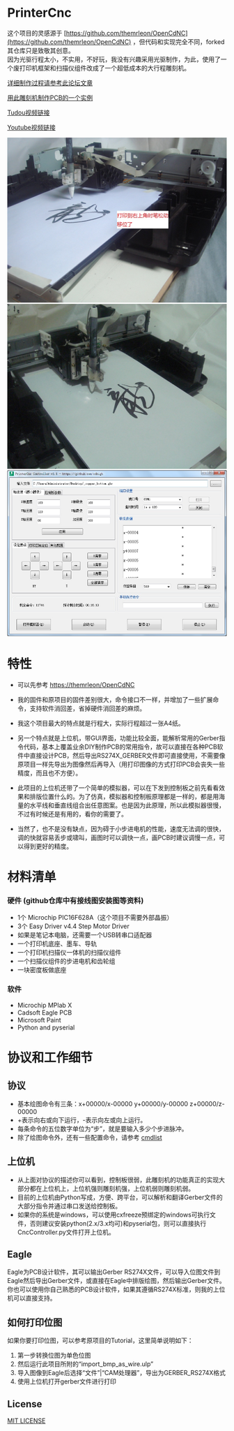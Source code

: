 # PrinterCnc
这个项目的灵感源于 [https://github.com/themrleon/OpenCdNC](https://github.com/themrleon/OpenCdNC) ，但代码和实现完全不同，forked其仓库只是致敬其创意。
<br />
因为光驱行程太小，不实用，不好玩，我没有兴趣采用光驱制作，为此，使用了一个废打印机框架和扫描仪组件改成了一个超低成本的大行程雕刻机。<br />

[详细制作过程请参考此论坛文章](http://bbs.mydigit.cn/read.php?tid=1249614)

[用此雕刻机制作PCB的一个实例](http://bbs.mydigit.cn/read.php?tid=1273975)

[Tudou视频链接](http://www.tudou.com/programs/view/WVVkEhqN5hE/)

[Youtube视频链接](https://youtu.be/T--rAQz5LJA)

![正面](https://raw.githubusercontent.com/cdhigh/PrinterCnc/master/Photos/%E6%95%B4%E6%9C%BA%E6%AD%A3%E9%9D%A2.JPG)
![打印效果](https://raw.githubusercontent.com/cdhigh/PrinterCnc/master/Photos/%E6%89%93%E5%8D%B0%E9%BE%99%E5%AD%97.JPG)
![上位机](https://raw.githubusercontent.com/cdhigh/PrinterCnc/master/Photos/%E4%B8%8A%E4%BD%8D%E6%9C%BA.JPG)

# 特性
* 可以先参考 [https://themrleon/OpenCdNC](https://themrleon/OpenCdNC)

* 我的固件和原项目的固件差别很大，命令接口不一样，并增加了一些扩展命令，支持软件消回差，省掉硬件消回差的麻烦。

* 我这个项目最大的特点就是行程大，实际行程超过一张A4纸。

* 另一个特点就是上位机，带GUI界面，功能比较全面，能解析常用的Gerber指令代码，基本上覆盖业余DIY制作PCB的常用指令，故可以直接在各种PCB软件中直接设计PCB，然后导出RS274X\_GERBER文件即可直接使用，不需要像原项目一样先导出为图像然后再导入（用打印图像的方式打印PCB会丧失一些精度，而且也不方便）。

* 此项目的上位机还带了一个简单的模拟器，可以在下发到控制板之前先看看效果和排版位置什么的。为了仿真，模拟器和控制板原理都是一样的，都是用海量的水平线和垂直线组合出任意图案。也是因为此原理，所以此模拟器很慢，不过有时候还是有用的，看你的需要了。

* 当然了，也不是没有缺点，因为碍于小步进电机的性能，速度无法调的很快，调的快就容易丢步或啸叫，画图时可以调快一点，画PCB时建议调慢一点，可以得到更好的精度。

# 材料清单
### 硬件 (github仓库中有接线图安装图等资料)
* 1个 Microchip PIC16F628A（这个项目不需要外部晶振）
* 3个 Easy Driver v4.4 Step Motor Driver
* 如果是笔记本电脑，还需要一个USB转串口适配器
* 一个打印机底座、墨车、导轨
* 一个打印机扫描仪一体机的扫描仪组件
* 一个扫描仪组件的步进电机和齿轮组
* 一块密度板做底座

### 软件
* Microchip MPlab X
* Cadsoft Eagle PCB
* Microsoft Paint
* Python and pyserial

# 协议和工作细节
## 协议
* 基本绘图命令有三条：x+00000/x-00000 y+00000/y-00000 z+00000/z-00000
* \+表示向右或向下运行，\-表示向左或向上运行。
* 每条命令的五位数字单位为“步”，就是要输入多少个步进脉冲。
* 除了绘图命令外，还有一些配置命令，请参考 [cmdlist](https://github.com/cdhigh/PrinterCnc/blob/master/Firmware/cmdlist.md)

## 上位机
* 从上面对协议的描述你可以看到，控制板很弱，此雕刻机的功能真正的实现大部分都在上位机上，上位机强则雕刻机强，上位机弱则雕刻机弱。
* 目前的上位机由Python写成，方便、跨平台，可以解析和翻译Gerber文件的大部分指令并通过串口发送给控制板。
* 如果你的系统是windows，可以使用cxfreeze预绑定的windows可执行文件，否则建议安装python(2.x/3.x均可)和pyserial包，则可以直接执行CncController.py文件打开上位机。

## Eagle
Eagle为PCB设计软件，其可以输出Gerber RS274X文件，可以导入位图文件到Eagle然后导出Gerber文件，或直接在Eagle中排版绘图，然后输出Gerber文件。</div>
你也可以使用你自己熟悉的PCB设计软件，如果其遵循RS274X标准，则我的上位机可以直接支持。

## 如何打印位图
如果你要打印位图，可以参考原项目的Tutorial，这里简单说明如下：
1. 第一步转换位图为单色位图
2. 然后运行此项目所附的“import_bmp_as_wire.ulp”
3. 导入图像到Eagle后选择“文件”|“CAM处理器”，导出为GERBER_RS274X格式
4. 使用上位机打开gerber文件进行打印

## License
[MIT LICENSE](https://github.com/themrleon/OpenCdNC/blob/master/LICENSE)
